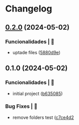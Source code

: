 # Changelog

## [0.2.0](https://github.com/alexsandroferreira/fastify-node-api-template/compare/0.1.0...0.2.0) (2024-05-02)


### Funcionalidades | 🏁

* uptade files ([5880d9e](https://github.com/alexsandroferreira/fastify-node-api-template/commit/5880d9e1169d6b54ea07c8d877f1fee761fd3a5c))

## 0.1.0 (2024-05-02)


### Funcionalidades | 🏁

* initial project ([b635085](https://github.com/alexsandroferreira/base-node-ts/commit/b635085d84bb41f10079cb1563fea011f91f6c36))


### Bug Fixes | 🚨

* remove folders test ([c7ce4d2](https://github.com/alexsandroferreira/base-node-ts/commit/c7ce4d262de8d40c38aba4d929f47188d52a45ef)
